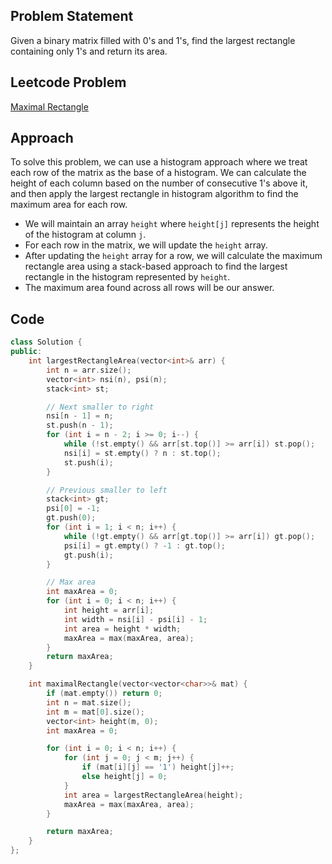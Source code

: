 ## Problem Statement
Given a binary matrix filled with 0's and 1's, find the largest rectangle containing only 1's and return its area.
## Leetcode Problem
[Maximal Rectangle](https://leetcode.com/problems/maximal-rectangle/)
## Approach
To solve this problem, we can use a histogram approach where we treat each row of the matrix    as the base of a histogram. We can calculate the height of each column based on the number of consecutive 1's above it, and then apply the largest rectangle in histogram algorithm to find the maximum area for each row.
- We will maintain an array `height` where `height[j]` represents the height of the histogram at column `j`.
- For each row in the matrix, we will update the `height` array.
- After updating the `height` array for a row, we will calculate the maximum rectangle area using a stack-based approach to find the largest rectangle in the histogram represented by `height`.
- The maximum area found across all rows will be our answer.
## Code

```cpp
class Solution {
public:
    int largestRectangleArea(vector<int>& arr) {
        int n = arr.size();
        vector<int> nsi(n), psi(n);
        stack<int> st;

        // Next smaller to right
        nsi[n - 1] = n;
        st.push(n - 1);
        for (int i = n - 2; i >= 0; i--) {
            while (!st.empty() && arr[st.top()] >= arr[i]) st.pop();
            nsi[i] = st.empty() ? n : st.top();
            st.push(i);
        }

        // Previous smaller to left
        stack<int> gt;
        psi[0] = -1;
        gt.push(0);
        for (int i = 1; i < n; i++) {
            while (!gt.empty() && arr[gt.top()] >= arr[i]) gt.pop();
            psi[i] = gt.empty() ? -1 : gt.top();
            gt.push(i);
        }

        // Max area
        int maxArea = 0;
        for (int i = 0; i < n; i++) {
            int height = arr[i];
            int width = nsi[i] - psi[i] - 1;
            int area = height * width;
            maxArea = max(maxArea, area);
        }
        return maxArea;
    }

    int maximalRectangle(vector<vector<char>>& mat) {
        if (mat.empty()) return 0;
        int n = mat.size();
        int m = mat[0].size();
        vector<int> height(m, 0);
        int maxArea = 0;

        for (int i = 0; i < n; i++) {
            for (int j = 0; j < m; j++) {
                if (mat[i][j] == '1') height[j]++;
                else height[j] = 0;
            }
            int area = largestRectangleArea(height);
            maxArea = max(maxArea, area);
        }

        return maxArea;
    }
};

```